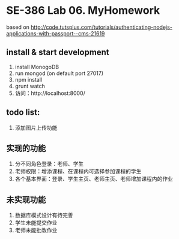 # SE-386 Lab 06. MyHomework    

based on http://code.tutsplus.com/tutorials/authenticating-nodejs-applications-with-passport--cms-21619

## install & start development
1. install MonogoDB
2. run mongod (on default port 27017)
3. npm install
4. grunt watch
5. 访问：http://localhost:8000/

## todo list:
1. 添加图片上传功能

## 实现的功能
1. 分不同角色登录：老师、学生
2. 老师权限：增添课程、在课程内可选择参加课程的学生
3. 各个基本界面：登录、学生主页、老师主页、老师增加课程内的作业

## 未实现功能
1. 数据库模式设计有待完善
2. 学生未能提交作业
3. 老师未能批改作业
